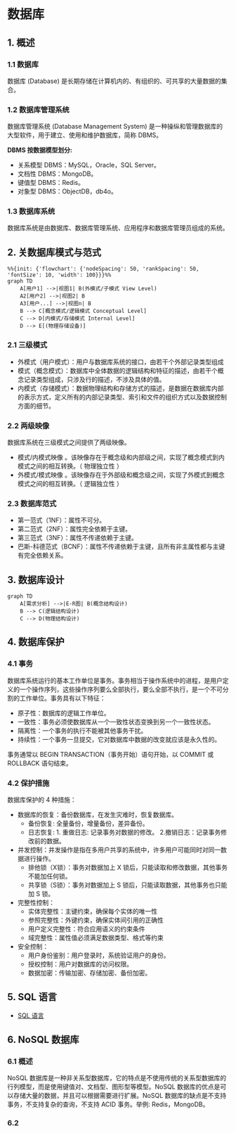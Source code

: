 # 数据库
## 1. 概述
### 1.1 数据库
数据库 (Database) 是长期存储在计算机内的、有组织的、可共享的大量数据的集合。

### 1.2 数据库管理系统
数据库管理系统 (Database Management System) 是一种操纵和管理数据库的大型软件，用于建立、使用和维护数据库，简称 DBMS。

**DBMS 按数据模型划分:**
 - 关系模型 DBMS：MySQL，Oracle，SQL Server。
 - 文档性 DBMS：MongoDB。
 - 键值型 DBMS：Redis。
 - 对象型 DBMS：ObjectDB，db4o。

### 1.3 数据库系统
数据库系统是由数据库、数据库管理系统、应用程序和数据库管理员组成的系统。 

## 2. 关数据库模式与范式

```mermaid
%%{init: {'flowchart': {'nodeSpacing': 50, 'rankSpacing': 50, 'fontSize': 10, 'width': 100}}}%%
graph TD 
    A[用户1] -->|视图1| B(外模式/子模式 View Level)
    A2[用户2] -->|视图2| B 
    A3[用户...] -->|视图n| B 
    B --> C[概念模式/逻辑模式 Conceptual Level]
    C --> D[内模式/存储模式 Internal Level]
    D --> E[(物理存储设备)]
```
### 2.1 三级模式
* 外模式（用户模式）：用户与数据库系统的接口，由若干个外部记录类型组成
* 模式（概念模式）：数据库中全体数据的逻辑结构和特征的描述，由若干个概念记录类型组成，只涉及行的描述，不涉及具体的值。
* 内模式（存储模式）：数据物理结构和存储方式的描述，是数据在数据库内部的表示方式，定义所有的内部记录类型、索引和文件的组织方式以及数据控制方面的细节。

### 2.2 两级映像
数据库系统在三级模式之间提供了两级映像。
* 模式/内模式映像 。该映像存在于概念级和内部级之间，实现了概念模式到内模式之间的相互转换。（ 物理独立性 ）
* 外模式/模式映像 。该映像存在于外部级和概念级之间，实现了外模式到概念模式之间的相互转换。（ 逻辑独立性 ）
### 2.3 数据库范式
* 第一范式（1NF）：属性不可分。
* 第二范式（2NF）：属性完全依赖于主键。
* 第三范式（3NF）：属性不传递依赖于主键。
* 巴斯-科德范式（BCNF）：属性不传递依赖于主键，且所有非主属性都与主键有完全依赖关系。

## 3. 数据库设计
```mermaid
graph TD
    A[需求分析] -->|E-R图| B(概念结构设计)
    B --> C(逻辑结构设计)
    C --> D(物理结构设计)
``` 

## 4. 数据库保护

### 4.1 事务
数据库系统运行的基本工作单位是事务。事务相当于操作系统中的进程，是用户定义的一个操作序列，这些操作序列要么全部执行，要么全部不执行，是一个不可分割的工作单位。事务具有以下特征：
- 原子性：数据库的逻辑工作单位。
- 一致性：事务必须使数据库从一个一致性状态变换到另一个一致性状态。
- 隔离性：一个事务的执行不能被其他事务干扰。
- 持续性：一个事务一旦提交，它对数据库中数据的改变就应该是永久性的。

事务通常以 BEGIN TRANSACTION（事务开始）语句开始，以 COMMIT 或 ROLLBACK 语句结束。

### 4.2 保护措施
数据库保护的 4 种措施：
- 数据库的恢复：备份数据库，在发生灾难时，恢复数据库。
    - 备份恢复: 全量备份，增量备份，差异备份。
    - 日志恢复: 1. 重做日志: 记录事务对数据的修改。 2.撤销日志：记录事务修改前的数据。
- 并发控制：并发操作是指在多用户共享的系统中，许多用户可能同时对同一数据进行操作。
    - 排他锁（X锁）：事务对数据加上 X 锁后，只能读取和修改数据，其他事务不能加任何锁。
    - 共享锁（S锁）：事务对数据加上 S 锁后，只能读取数据，其他事务也只能加 S 锁。
- 完整性控制：
    - 实体完整性：主键约束，确保每个实体的唯一性
    - 参照完整性：外键约束，确保实体间引用的正确性
    - 用户定义完整性：符合应用语义的约束条件
    - 域完整性：属性值必须满足数据类型、格式等约束
- 安全控制：
    - 用户身份鉴别：用户登录时，系统验证用户的身份。
    - 授权控制：用户对数据库的访问权限。
    - 数据加密：传输加密、存储加密、备份加密。

## 5. SQL 语言
- [SQL 语言](./sql.md)

## 6. NoSQL 数据库
### 6.1 概述
NoSQL 数据库是一种非关系型数据库，它的特点是不使用传统的关系型数据库的行列模型，而是使用键值对、文档型、图形型等模型。NoSQL 数据库的优点是可以存储大量的数据，并且可以根据需要进行扩展。NoSQL 数据库的缺点是不支持事务，不支持复杂的查询，不支持 ACID 事务。举例: Redis，MongoDB。
### 6.2 

